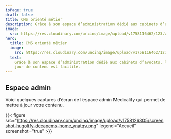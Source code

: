 ```yaml
---
isPage: true
draft: false
title: CMS orienté métier
description: Grâce à son espace d’administration dédié aux cabinets d’avocats, la mise à jour de contenu est facilité.
image:
  src: https://res.cloudinary.com/uncinq/image/upload/v1758116462/123.Website-builder_phc3b0.svg
hero:
  title: CMS orienté métier
  image:
    src: https://res.cloudinary.com/uncinq/image/upload/v1758116462/123.Website-builder_phc3b0.svg
  text:
    Grâce à son espace d’administration dédié aux cabinets d’avocats, la mise à
    jour de contenu est facilité.
---
```


## Espace admin

Voici quelques captures d’écran de l’espace admin Medicalify qui permet de mettre à jour votre contenu.

{{< figure src="https://res.cloudinary.com/uncinq/image/upload/v1758126305/screenshot-hugolify-decapcms-home_ynatqv.png" legend="Accueil" screenshot="true" >}}
